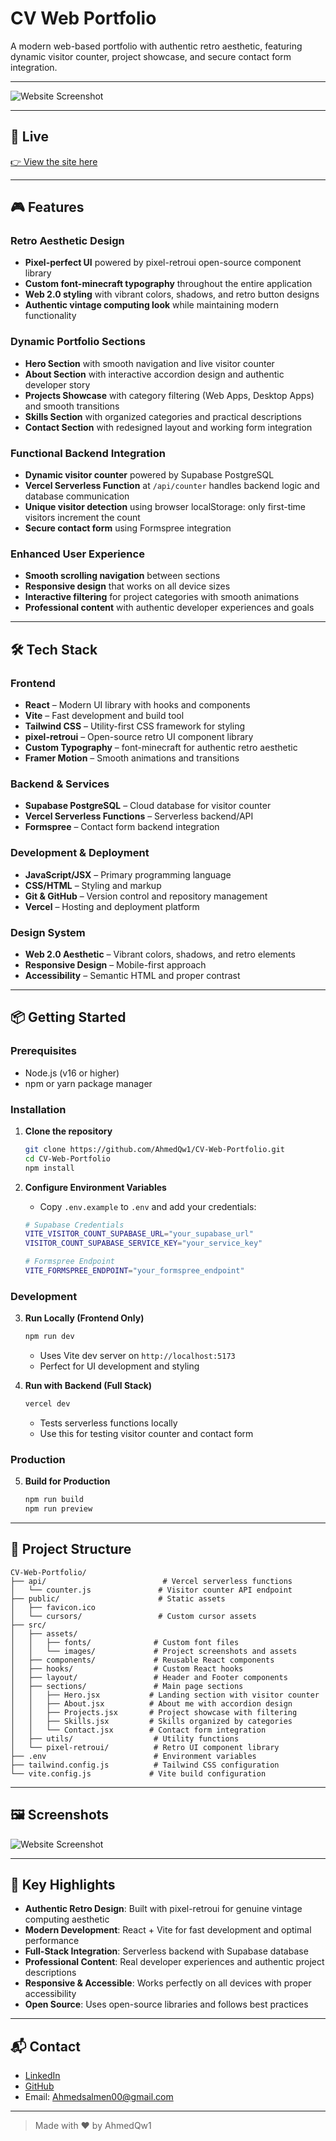 # CV Web Portfolio

A modern web-based portfolio with authentic retro aesthetic, featuring dynamic visitor counter, project showcase, and secure contact form integration.

---

![Website Screenshot](src/assets/images/Website-Showcase.png)

---

## 🚀 Live

[👉 View the site here](https://www.cv-web.me/)

---

## 🎮 Features

### **Retro Aesthetic Design**
- **Pixel-perfect UI** powered by pixel-retroui open-source component library
- **Custom font-minecraft typography** throughout the entire application
- **Web 2.0 styling** with vibrant colors, shadows, and retro button designs
- **Authentic vintage computing look** while maintaining modern functionality

### **Dynamic Portfolio Sections**
- **Hero Section** with smooth navigation and live visitor counter
- **About Section** with interactive accordion design and authentic developer story
- **Projects Showcase** with category filtering (Web Apps, Desktop Apps) and smooth transitions
- **Skills Section** with organized categories and practical descriptions
- **Contact Section** with redesigned layout and working form integration

### **Functional Backend Integration**
- **Dynamic visitor counter** powered by Supabase PostgreSQL
- **Vercel Serverless Function** at `/api/counter` handles backend logic and database communication
- **Unique visitor detection** using browser localStorage: only first-time visitors increment the count
- **Secure contact form** using Formspree integration

### **Enhanced User Experience**
- **Smooth scrolling navigation** between sections
- **Responsive design** that works on all device sizes
- **Interactive filtering** for project categories with smooth animations
- **Professional content** with authentic developer experiences and goals

---

## 🛠 Tech Stack

### **Frontend**
- **React** – Modern UI library with hooks and components
- **Vite** – Fast development and build tool
- **Tailwind CSS** – Utility-first CSS framework for styling
- **pixel-retroui** – Open-source retro UI component library
- **Custom Typography** – font-minecraft for authentic retro aesthetic
- **Framer Motion** – Smooth animations and transitions

### **Backend & Services**
- **Supabase PostgreSQL** – Cloud database for visitor counter
- **Vercel Serverless Functions** – Serverless backend/API
- **Formspree** – Contact form backend integration

### **Development & Deployment**
- **JavaScript/JSX** – Primary programming language
- **CSS/HTML** – Styling and markup
- **Git & GitHub** – Version control and repository management
- **Vercel** – Hosting and deployment platform

### **Design System**
- **Web 2.0 Aesthetic** – Vibrant colors, shadows, and retro elements
- **Responsive Design** – Mobile-first approach
- **Accessibility** – Semantic HTML and proper contrast

---

## 📦 Getting Started

### **Prerequisites**
- Node.js (v16 or higher)
- npm or yarn package manager

### **Installation**
1. **Clone the repository**
    ```bash
    git clone https://github.com/AhmedQw1/CV-Web-Portfolio.git
    cd CV-Web-Portfolio
    npm install
    ```

2. **Configure Environment Variables**
    - Copy `.env.example` to `.env` and add your credentials:
    ```bash
    # Supabase Credentials
    VITE_VISITOR_COUNT_SUPABASE_URL="your_supabase_url"
    VISITOR_COUNT_SUPABASE_SERVICE_KEY="your_service_key"
    
    # Formspree Endpoint
    VITE_FORMSPREE_ENDPOINT="your_formspree_endpoint"
    ```

### **Development**
3. **Run Locally (Frontend Only)**
    ```bash
    npm run dev
    ```
    - Uses Vite dev server on `http://localhost:5173`
    - Perfect for UI development and styling

4. **Run with Backend (Full Stack)**
    ```bash
    vercel dev
    ```
    - Tests serverless functions locally
    - Use this for testing visitor counter and contact form

### **Production**
5. **Build for Production**
    ```bash
    npm run build
    npm run preview
    ```

---

## 🎨 Project Structure

```
CV-Web-Portfolio/
├── api/                          # Vercel serverless functions
│   └── counter.js               # Visitor counter API endpoint
├── public/                      # Static assets
│   ├── favicon.ico
│   └── cursors/                 # Custom cursor assets
├── src/
│   ├── assets/
│   │   ├── fonts/              # Custom font files
│   │   └── images/             # Project screenshots and assets
│   ├── components/             # Reusable React components
│   ├── hooks/                  # Custom React hooks
│   ├── layout/                 # Header and Footer components
│   ├── sections/               # Main page sections
│   │   ├── Hero.jsx           # Landing section with visitor counter
│   │   ├── About.jsx          # About me with accordion design
│   │   ├── Projects.jsx       # Project showcase with filtering
│   │   ├── Skills.jsx         # Skills organized by categories
│   │   └── Contact.jsx        # Contact form integration
│   ├── utils/                  # Utility functions
│   └── pixel-retroui/          # Retro UI component library
├── .env                        # Environment variables
├── tailwind.config.js          # Tailwind CSS configuration
└── vite.config.js             # Vite build configuration
```

---

## 🖼️ Screenshots

![Website Screenshot](src/assets/images/Website-Showcase.png)
<!-- Add more screenshots here if needed -->

---

## 🌟 Key Highlights

- **Authentic Retro Design**: Built with pixel-retroui for genuine vintage computing aesthetic
- **Modern Development**: React + Vite for fast development and optimal performance  
- **Full-Stack Integration**: Serverless backend with Supabase database
- **Professional Content**: Real developer experiences and authentic project descriptions
- **Responsive & Accessible**: Works perfectly on all devices with proper accessibility
- **Open Source**: Uses open-source libraries and follows best practices

---

## 📬 Contact

- [LinkedIn](https://www.linkedin.com/in/ahmed-salmen-26119a370/)
- [GitHub](https://github.com/AhmedQw1)
- Email: Ahmedsalmen00@gmail.com

---

> Made with ❤️ by AhmedQw1
